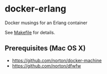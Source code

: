 # docker-erlang
Docker musings for an Erlang container

See [Makefile](./Makefile) for details.

## Prerequisites (Mac OS X)

- https://github.com/norton/docker-machine
- https://github.com/norton/dfwfw
